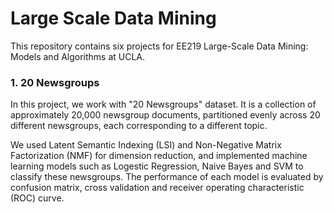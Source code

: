 # Large Scale Data Mining

This repository contains six projects for EE219 Large-Scale Data Mining: Models and Algorithms at UCLA.

### 1. 20 Newsgroups

In this project, we work with "20 Newsgroups" dataset. It is a collection of approximately 20,000 newsgroup documents, partitioned evenly across 20 different newsgroups, each corresponding to a different topic. 

We used Latent Semantic Indexing (LSI) and Non-Negative Matrix Factorization (NMF) for dimension reduction, and implemented machine learning models such as Logestic Regression, Naive Bayes and SVM to classify these newsgroups. The performance of each model is evaluated by confusion matrix, cross validation and receiver operating characteristic (ROC) curve.
